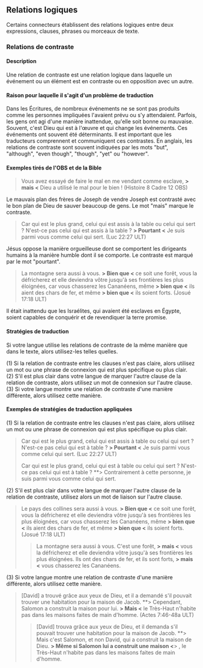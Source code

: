 ## Relations logiques

Certains connecteurs établissent des relations logiques entre deux expressions, clauses, phrases ou morceaux de texte.

### Relations de contraste

#### Description

Une relation de contraste est une relation logique dans laquelle un événement ou un élément est en contraste ou en opposition avec un autre.

#### Raison pour laquelle il s'agit d'un problème de traduction

Dans les Écritures, de nombreux événements ne se sont pas produits comme les personnes impliquées l'avaient prévu ou s'y attendaient. Parfois, les gens ont agi d'une manière inattendue, qu'elle soit bonne ou mauvaise. Souvent, c'est Dieu qui est à l'œuvre et qui change les événements. Ces événements ont souvent été déterminants. Il est important que les traducteurs comprennent et communiquent ces contrastes. En anglais, les relations de contraste sont souvent indiquées par les mots "but", "although", "even though", "though", "yet" ou "however".

#### Exemples tirés de l'OBS et de la Bible

> Vous avez essayé de faire le mal en me vendant comme esclave, **> mais <** Dieu a utilisé le mal pour le bien ! (Histoire 8 Cadre 12 OBS)

Le mauvais plan des frères de Joseph de vendre Joseph est contrasté avec le bon plan de Dieu de sauver beaucoup de gens. Le mot "mais" marque le contraste.

> Car qui est le plus grand, celui qui est assis à la table ou celui qui sert ? N'est-ce pas celui qui est assis à la table ? **> Pourtant <** Je suis parmi vous comme celui qui sert. (Luc 22:27 ULT)

Jésus oppose la manière orgueilleuse dont se comportent les dirigeants humains à la manière humble dont il se comporte. Le contraste est marqué par le mot "pourtant".

> La montagne sera aussi à vous. **> Bien que <** ce soit une forêt, vous la défricherez et elle deviendra vôtre jusqu'à ses frontières les plus éloignées, car vous chasserez les Cananéens, même **> bien que <** ils aient des chars de fer, et même **> bien que <** ils soient forts. (Josué 17:18 ULT)

Il était inattendu que les Israélites, qui avaient été esclaves en Égypte, soient capables de conquérir et de revendiquer la terre promise.

#### Stratégies de traduction

Si votre langue utilise les relations de contraste de la même manière que dans le texte, alors utilisez-les telles quelles.

(1) Si la relation de contraste entre les clauses n'est pas claire, alors utilisez un mot ou une phrase de connexion qui est plus spécifique ou plus clair.<br>
(2) S'il est plus clair dans votre langue de marquer l'autre clause de la relation de contraste, alors utilisez un mot de connexion sur l'autre clause.<br>
(3) Si votre langue montre une relation de contraste d'une manière différente, alors utilisez cette manière.

#### Exemples de stratégies de traduction appliquées

(1) Si la relation de contraste entre les clauses n'est pas claire, alors utilisez un mot ou une phrase de connexion qui est plus spécifique ou plus clair.

> Car qui est le plus grand, celui qui est assis à table ou celui qui sert ? N'est-ce pas celui qui est à table ? **> Pourtant <** Je suis parmi vous comme celui qui sert. (Luc 22:27 ULT)
>
> Car qui est le plus grand, celui qui est à table ou celui qui sert ? N'est-ce pas celui qui est à table ? **> Contrairement à cette personne, je suis parmi vous comme celui qui sert.

(2) S'il est plus clair dans votre langue de marquer l'autre clause de la relation de contraste, utilisez alors un mot de liaison sur l'autre clause.

> Le pays des collines sera aussi à vous. **> Bien que <** ce soit une forêt, vous la défricherez et elle deviendra vôtre jusqu'à ses frontières les plus éloignées, car vous chasserez les Cananéens, même **> bien que <** ils aient des chars de fer, et même **> bien que <** ils soient forts. (Josué 17:18 ULT)
>
> > La montagne sera aussi à vous. C'est une forêt, **> mais <** vous la défricherez et elle deviendra vôtre jusqu'à ses frontières les plus éloignées. Ils ont des chars de fer, et ils sont forts, **> mais <** vous chasserez les Cananéens.

(3) Si votre langue montre une relation de contraste d'une manière différente, alors utilisez cette manière.

> \[David\] a trouvé grâce aux yeux de Dieu, et il a demandé s'il pouvait trouver une habitation pour la maison de Jacob. **> Cependant, Salomon a construit la maison pour lui. **> Mais <** le Très-Haut n'habite pas dans les maisons faites de main d'homme. (Actes 7:46-48a ULT)
>
> > \[David\] trouva grâce aux yeux de Dieu, et il demanda s'il pouvait trouver une habitation pour la maison de Jacob. **> Mais c'est Salomon, et non David, qui a construit la maison de Dieu. **> Même si Salomon lui a construit une maison <**> , le Très-Haut n'habite pas dans les maisons faites de main d'homme.

